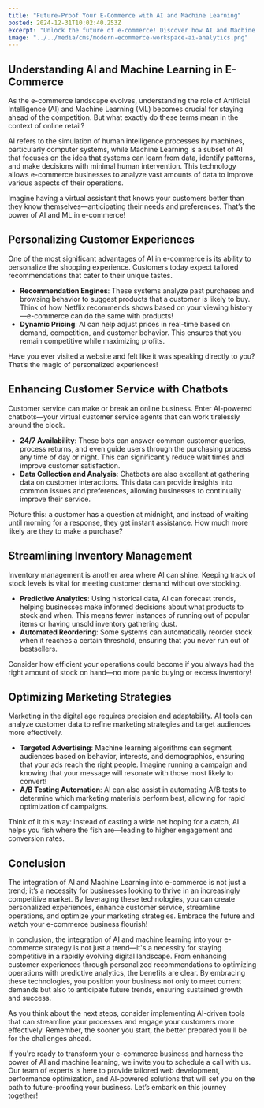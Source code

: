 ```yaml
---
title: "Future-Proof Your E-Commerce with AI and Machine Learning"
posted: 2024-12-31T10:02:40.253Z
excerpt: "Unlock the future of e-commerce! Discover how AI and Machine Learning can personalize experiences, streamline operations, and boost your bottom line—don't get left behind!"
image: "../../media/cms/modern-ecommerce-workspace-ai-analytics.png"
---
```


## Understanding AI and Machine Learning in E-Commerce

As the e-commerce landscape evolves, understanding the role of Artificial Intelligence (AI) and Machine Learning (ML) becomes crucial for staying ahead of the competition. But what exactly do these terms mean in the context of online retail?  

AI refers to the simulation of human intelligence processes by machines, particularly computer systems, while Machine Learning is a subset of AI that focuses on the idea that systems can learn from data, identify patterns, and make decisions with minimal human intervention. This technology allows e-commerce businesses to analyze vast amounts of data to improve various aspects of their operations.

Imagine having a virtual assistant that knows your customers better than they know themselves—anticipating their needs and preferences. That’s the power of AI and ML in e-commerce!

## Personalizing Customer Experiences

One of the most significant advantages of AI in e-commerce is its ability to personalize the shopping experience. Customers today expect tailored recommendations that cater to their unique tastes.  

- **Recommendation Engines**: These systems analyze past purchases and browsing behavior to suggest products that a customer is likely to buy. Think of how Netflix recommends shows based on your viewing history—e-commerce can do the same with products!  
- **Dynamic Pricing**: AI can help adjust prices in real-time based on demand, competition, and customer behavior. This ensures that you remain competitive while maximizing profits.

Have you ever visited a website and felt like it was speaking directly to you? That’s the magic of personalized experiences!

## Enhancing Customer Service with Chatbots

Customer service can make or break an online business. Enter AI-powered chatbots—your virtual customer service agents that can work tirelessly around the clock.

- **24/7 Availability**: These bots can answer common customer queries, process returns, and even guide users through the purchasing process any time of day or night. This can significantly reduce wait times and improve customer satisfaction.
- **Data Collection and Analysis**: Chatbots are also excellent at gathering data on customer interactions. This data can provide insights into common issues and preferences, allowing businesses to continually improve their service.

Picture this: a customer has a question at midnight, and instead of waiting until morning for a response, they get instant assistance. How much more likely are they to make a purchase?

## Streamlining Inventory Management

Inventory management is another area where AI can shine. Keeping track of stock levels is vital for meeting customer demand without overstocking.

- **Predictive Analytics**: Using historical data, AI can forecast trends, helping businesses make informed decisions about what products to stock and when. This means fewer instances of running out of popular items or having unsold inventory gathering dust.
- **Automated Reordering**: Some systems can automatically reorder stock when it reaches a certain threshold, ensuring that you never run out of bestsellers.

Consider how efficient your operations could become if you always had the right amount of stock on hand—no more panic buying or excess inventory!

## Optimizing Marketing Strategies

Marketing in the digital age requires precision and adaptability. AI tools can analyze customer data to refine marketing strategies and target audiences more effectively.

- **Targeted Advertising**: Machine learning algorithms can segment audiences based on behavior, interests, and demographics, ensuring that your ads reach the right people. Imagine running a campaign and knowing that your message will resonate with those most likely to convert!  
- **A/B Testing Automation**: AI can also assist in automating A/B tests to determine which marketing materials perform best, allowing for rapid optimization of campaigns.

Think of it this way: instead of casting a wide net hoping for a catch, AI helps you fish where the fish are—leading to higher engagement and conversion rates.

## Conclusion

The integration of AI and Machine Learning into e-commerce is not just a trend; it’s a necessity for businesses looking to thrive in an increasingly competitive market. By leveraging these technologies, you can create personalized experiences, enhance customer service, streamline operations, and optimize your marketing strategies. Embrace the future and watch your e-commerce business flourish!

In conclusion, the integration of AI and machine learning into your e-commerce strategy is not just a trend—it's a necessity for staying competitive in a rapidly evolving digital landscape. From enhancing customer experiences through personalized recommendations to optimizing operations with predictive analytics, the benefits are clear. By embracing these technologies, you position your business not only to meet current demands but also to anticipate future trends, ensuring sustained growth and success.

As you think about the next steps, consider implementing AI-driven tools that can streamline your processes and engage your customers more effectively. Remember, the sooner you start, the better prepared you'll be for the challenges ahead.

If you're ready to transform your e-commerce business and harness the power of AI and machine learning, we invite you to schedule a call with us. Our team of experts is here to provide tailored web development, performance optimization, and AI-powered solutions that will set you on the path to future-proofing your business. Let’s embark on this journey together!